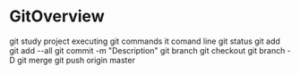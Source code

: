 # GitOverview
git study project
executing git commands it comand line
git status
git add <file>
git add --all
git commit -m "Description"
git branch <name>
git checkout
git branch -D <branchName>
git merge <branchName>
git push origin<nameOfRepository> master<branchName>
